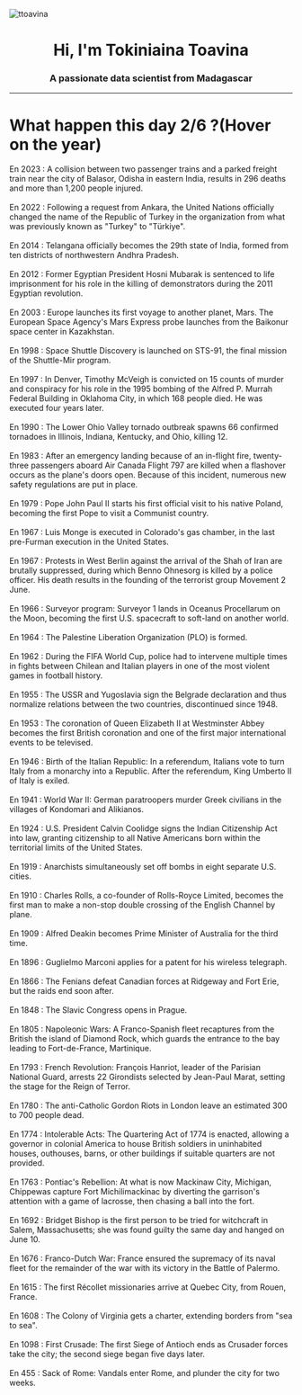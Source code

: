 
<p align="left"> <img src="https://komarev.com/ghpvc/?username=ttoavina&label=Profile%20views&color=0e75b6&style=flat" alt="ttoavina" /> </p>
<h1 align="center">Hi, I'm Tokiniaina Toavina</h1>
<h3 align="center">A passionate data scientist from Madagascar</h3>
    
<hr/>
<h1> What happen this day 2/6 ?(Hover on the year)</h1>

En 2023 : A collision between two passenger trains and a parked freight train near the city of Balasor, Odisha in eastern India, results in 296 deaths and more than 1,200 people injured.
<br/><br/>
En 2022 : Following a request from Ankara, the United Nations officially changed the name of the Republic of Turkey in the organization from what was previously known as "Turkey" to "Türkiye".
<br/><br/>
En 2014 : Telangana officially becomes the 29th state of India, formed from ten districts of northwestern Andhra Pradesh.
<br/><br/>
En 2012 : Former Egyptian President Hosni Mubarak is sentenced to life imprisonment for his role in the killing of demonstrators during the 2011 Egyptian revolution.
<br/><br/>
En 2003 : Europe launches its first voyage to another planet, Mars. The European Space Agency's Mars Express probe launches from the Baikonur space center in Kazakhstan.
<br/><br/>
En 1998 : Space Shuttle Discovery is launched on STS-91, the final mission of the Shuttle-Mir program.
<br/><br/>
En 1997 : In Denver, Timothy McVeigh is convicted on 15 counts of murder and conspiracy for his role in the 1995 bombing of the Alfred P. Murrah Federal Building in Oklahoma City, in which 168 people died. He was executed four years later.
<br/><br/>
En 1990 : The Lower Ohio Valley tornado outbreak spawns 66 confirmed tornadoes in Illinois, Indiana, Kentucky, and Ohio, killing 12.
<br/><br/>
En 1983 : After an emergency landing because of an in-flight fire, twenty-three passengers aboard Air Canada Flight 797 are killed when a flashover occurs as the plane's doors open. Because of this incident, numerous new safety regulations are put in place.
<br/><br/>
En 1979 : Pope John Paul II starts his first official visit to his native Poland, becoming the first Pope to visit a Communist country.
<br/><br/>
En 1967 : Luis Monge is executed in Colorado's gas chamber, in the last pre-Furman execution in the United States.
<br/><br/>
En 1967 : Protests in West Berlin against the arrival of the Shah of Iran are brutally suppressed, during which Benno Ohnesorg is killed by a police officer. His death results in the founding of the terrorist group Movement 2 June.
<br/><br/>
En 1966 : Surveyor program: Surveyor 1 lands in Oceanus Procellarum on the Moon, becoming the first U.S. spacecraft to soft-land on another world.
<br/><br/>
En 1964 : The Palestine Liberation Organization (PLO) is formed.
<br/><br/>
En 1962 : During the FIFA World Cup, police had to intervene multiple times in fights between Chilean and Italian players in one of the most violent games in football history.
<br/><br/>
En 1955 : The USSR and Yugoslavia sign the Belgrade declaration and thus normalize relations between the two countries, discontinued since 1948.
<br/><br/>
En 1953 : The coronation of Queen Elizabeth II at Westminster Abbey becomes the first British coronation and one of the first major international events to be televised.
<br/><br/>
En 1946 : Birth of the Italian Republic: In a referendum, Italians vote to turn Italy from a monarchy into a Republic. After the referendum, King Umberto II of Italy is exiled.
<br/><br/>
En 1941 : World War II: German paratroopers murder Greek civilians in the villages of Kondomari and Alikianos.
<br/><br/>
En 1924 : U.S. President Calvin Coolidge signs the Indian Citizenship Act into law, granting citizenship to all Native Americans born within the territorial limits of the United States.
<br/><br/>
En 1919 : Anarchists simultaneously set off bombs in eight separate U.S. cities.
<br/><br/>
En 1910 : Charles Rolls, a co-founder of Rolls-Royce Limited, becomes the first man to make a non-stop double crossing of the English Channel by plane.
<br/><br/>
En 1909 : Alfred Deakin becomes Prime Minister of Australia for the third time.
<br/><br/>
En 1896 : Guglielmo Marconi applies for a patent for his wireless telegraph.
<br/><br/>
En 1866 : The Fenians defeat Canadian forces at Ridgeway and Fort Erie, but the raids end soon after.
<br/><br/>
En 1848 : The Slavic Congress opens in Prague.
<br/><br/>
En 1805 : Napoleonic Wars: A Franco-Spanish fleet recaptures from the British the island of Diamond Rock, which guards the entrance to the bay leading to Fort-de-France, Martinique.
<br/><br/>
En 1793 : French Revolution: François Hanriot, leader of the Parisian National Guard, arrests 22 Girondists selected by Jean-Paul Marat, setting the stage for the Reign of Terror.
<br/><br/>
En 1780 : The anti-Catholic Gordon Riots in London leave an estimated 300 to 700 people dead.
<br/><br/>
En 1774 : Intolerable Acts: The Quartering Act of 1774 is enacted, allowing a governor in colonial America to house British soldiers in uninhabited houses, outhouses, barns, or other buildings if suitable quarters are not provided.
<br/><br/>
En 1763 : Pontiac's Rebellion: At what is now Mackinaw City, Michigan, Chippewas capture Fort Michilimackinac by diverting the garrison's attention with a game of lacrosse, then chasing a ball into the fort.
<br/><br/>
En 1692 : Bridget Bishop is the first person to be tried for witchcraft in Salem, Massachusetts; she was found guilty the same day and hanged on June 10.
<br/><br/>
En 1676 : Franco-Dutch War: France ensured the supremacy of its naval fleet for the remainder of the war with its victory in the Battle of Palermo.
<br/><br/>
En 1615 : The first Récollet missionaries arrive at Quebec City, from Rouen, France.
<br/><br/>
En 1608 : The Colony of Virginia gets a charter, extending borders from "sea to sea".
<br/><br/>
En 1098 : First Crusade: The first Siege of Antioch ends as Crusader forces take the city; the second siege began five days later.
<br/><br/>
En 455 : Sack of Rome: Vandals enter Rome, and plunder the city for two weeks.
<br/><br/>
